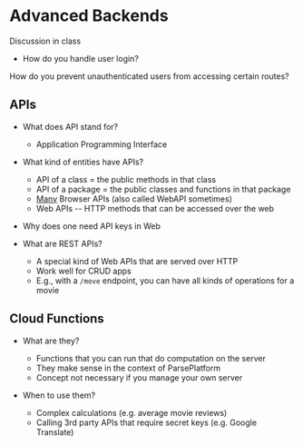 # Advanced Backends


Discussion in class
- How do you handle user login? 


How do you prevent unauthenticated users from accessing certain routes? 

## APIs 

- What does API stand for?
	- Application Programming Interface


- What kind of entities have APIs?
	- API of a class = the public methods in that class
	- API of a package = the public classes and functions in that package
	- [Many](https://developer.mozilla.org/en-US/docs/Web/API) Browser APIs  (also called WebAPI sometimes)
	- Web APIs -- HTTP methods that can be accessed over the web

- Why does one need API keys in Web 

- What are REST APIs?
	- A special kind of Web APIs that are served over HTTP 
	- Work well for CRUD apps
	- E.g., with a `/move` endpoint, you can have all kinds of operations for a movie


## Cloud Functions 

- What are they?
	- Functions that you can run that do computation on the server 
	- They make sense in the context of ParsePlatform
	- Concept not necessary if you manage your own server

- When to use them?
	- Complex calculations (e.g. average movie reviews)
	- Calling 3rd party APIs that require secret keys (e.g. Google Translate)















